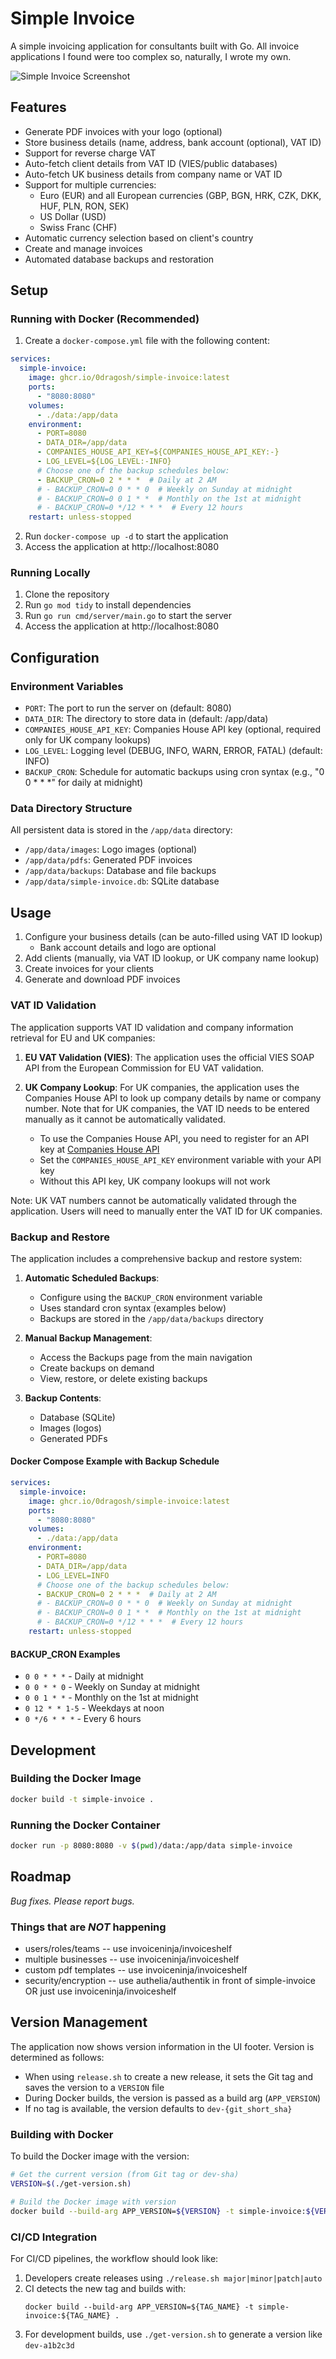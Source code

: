 # Simple Invoice

A simple invoicing application for consultants built with Go. All invoice applications I found were too complex so, naturally, I wrote my own.

![Simple Invoice Screenshot](docs/screenshot.png)

## Features

- Generate PDF invoices with your logo (optional)
- Store business details (name, address, bank account (optional), VAT ID)
- Support for reverse charge VAT
- Auto-fetch client details from VAT ID (VIES/public databases)
- Auto-fetch UK business details from company name or VAT ID
- Support for multiple currencies:
  - Euro (EUR) and all European currencies (GBP, BGN, HRK, CZK, DKK, HUF, PLN, RON, SEK)
  - US Dollar (USD)
  - Swiss Franc (CHF)
- Automatic currency selection based on client's country
- Create and manage invoices
- Automated database backups and restoration

## Setup

### Running with Docker (Recommended)

1. Create a `docker-compose.yml` file with the following content:

```yaml
services:
  simple-invoice:
    image: ghcr.io/0dragosh/simple-invoice:latest
    ports:
      - "8080:8080"
    volumes:
      - ./data:/app/data
    environment:
      - PORT=8080
      - DATA_DIR=/app/data
      - COMPANIES_HOUSE_API_KEY=${COMPANIES_HOUSE_API_KEY:-}
      - LOG_LEVEL=${LOG_LEVEL:-INFO}
      # Choose one of the backup schedules below:
      - BACKUP_CRON=0 2 * * *  # Daily at 2 AM
      # - BACKUP_CRON=0 0 * * 0  # Weekly on Sunday at midnight
      # - BACKUP_CRON=0 0 1 * *  # Monthly on the 1st at midnight
      # - BACKUP_CRON=0 */12 * * *  # Every 12 hours
    restart: unless-stopped 
```

2. Run `docker-compose up -d` to start the application
3. Access the application at http://localhost:8080

### Running Locally

1. Clone the repository
2. Run `go mod tidy` to install dependencies
3. Run `go run cmd/server/main.go` to start the server
4. Access the application at http://localhost:8080

## Configuration

### Environment Variables

- `PORT`: The port to run the server on (default: 8080)
- `DATA_DIR`: The directory to store data in (default: /app/data)
- `COMPANIES_HOUSE_API_KEY`: Companies House API key (optional, required only for UK company lookups)
- `LOG_LEVEL`: Logging level (DEBUG, INFO, WARN, ERROR, FATAL) (default: INFO)
- `BACKUP_CRON`: Schedule for automatic backups using cron syntax (e.g., "0 0 * * *" for daily at midnight)

### Data Directory Structure

All persistent data is stored in the `/app/data` directory:

- `/app/data/images`: Logo images (optional)
- `/app/data/pdfs`: Generated PDF invoices
- `/app/data/backups`: Database and file backups
- `/app/data/simple-invoice.db`: SQLite database

## Usage

1. Configure your business details (can be auto-filled using VAT ID lookup)
   - Bank account details and logo are optional
2. Add clients (manually, via VAT ID lookup, or UK company name lookup)
3. Create invoices for your clients
4. Generate and download PDF invoices

### VAT ID Validation

The application supports VAT ID validation and company information retrieval for EU and UK companies:

1. **EU VAT Validation (VIES)**: The application uses the official VIES SOAP API from the European Commission for EU VAT validation.

2. **UK Company Lookup**: For UK companies, the application uses the Companies House API to look up company details by name or company number. Note that for UK companies, the VAT ID needs to be entered manually as it cannot be automatically validated.

   - To use the Companies House API, you need to register for an API key at [Companies House API](https://developer.company-information.service.gov.uk/)
   - Set the `COMPANIES_HOUSE_API_KEY` environment variable with your API key
   - Without this API key, UK company lookups will not work

Note: UK VAT numbers cannot be automatically validated through the application. Users will need to manually enter the VAT ID for UK companies.

### Backup and Restore

The application includes a comprehensive backup and restore system:

1. **Automatic Scheduled Backups**:
   - Configure using the `BACKUP_CRON` environment variable
   - Uses standard cron syntax (examples below)
   - Backups are stored in the `/app/data/backups` directory

2. **Manual Backup Management**:
   - Access the Backups page from the main navigation
   - Create backups on demand
   - View, restore, or delete existing backups

3. **Backup Contents**:
   - Database (SQLite)
   - Images (logos)
   - Generated PDFs

#### Docker Compose Example with Backup Schedule

```yaml
services:
  simple-invoice:
    image: ghcr.io/0dragosh/simple-invoice:latest
    ports:
      - "8080:8080"
    volumes:
      - ./data:/app/data
    environment:
      - PORT=8080
      - DATA_DIR=/app/data
      - LOG_LEVEL=INFO
      # Choose one of the backup schedules below:
      - BACKUP_CRON=0 2 * * *  # Daily at 2 AM
      # - BACKUP_CRON=0 0 * * 0  # Weekly on Sunday at midnight
      # - BACKUP_CRON=0 0 1 * *  # Monthly on the 1st at midnight
      # - BACKUP_CRON=0 */12 * * *  # Every 12 hours
    restart: unless-stopped
```

#### BACKUP_CRON Examples

- `0 0 * * *` - Daily at midnight
- `0 0 * * 0` - Weekly on Sunday at midnight
- `0 0 1 * *` - Monthly on the 1st at midnight
- `0 12 * * 1-5` - Weekdays at noon
- `0 */6 * * *` - Every 6 hours

## Development

### Building the Docker Image

```bash
docker build -t simple-invoice .
```

### Running the Docker Container

```bash
docker run -p 8080:8080 -v $(pwd)/data:/app/data simple-invoice
```

## Roadmap

*Bug fixes. Please report bugs.*

### Things that are *NOT* happening
* users/roles/teams -- use invoiceninja/invoiceshelf
* multiple businesses -- use invoiceninja/invoiceshelf
* custom pdf templates -- use invoiceninja/invoiceshelf
* security/encryption -- use authelia/authentik in front of simple-invoice OR just use invoiceninja/invoiceshelf

## Version Management

The application now shows version information in the UI footer. Version is determined as follows:

- When using `release.sh` to create a new release, it sets the Git tag and saves the version to a `VERSION` file
- During Docker builds, the version is passed as a build arg (`APP_VERSION`)
- If no tag is available, the version defaults to `dev-{git_short_sha}`

### Building with Docker

To build the Docker image with the version:

```bash
# Get the current version (from Git tag or dev-sha)
VERSION=$(./get-version.sh)

# Build the Docker image with version
docker build --build-arg APP_VERSION=${VERSION} -t simple-invoice:${VERSION} .
```

### CI/CD Integration

For CI/CD pipelines, the workflow should look like:

1. Developers create releases using `./release.sh major|minor|patch|auto`
2. CI detects the new tag and builds with:
   ```
   docker build --build-arg APP_VERSION=${TAG_NAME} -t simple-invoice:${TAG_NAME} .
   ```
3. For development builds, use `./get-version.sh` to generate a version like `dev-a1b2c3d`